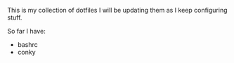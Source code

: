 This is my collection of dotfiles I will be updating them as I keep configuring stuff. 

So far I have:
* bashrc
* conky
